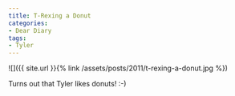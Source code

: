 ```yaml
---
title: T-Rexing a Donut
categories:
- Dear Diary
tags:
- Tyler
---
```


![]({{ site.url }}{% link /assets/posts/2011/t-rexing-a-donut.jpg %})
  



Turns out that Tyler likes donuts! :-)
